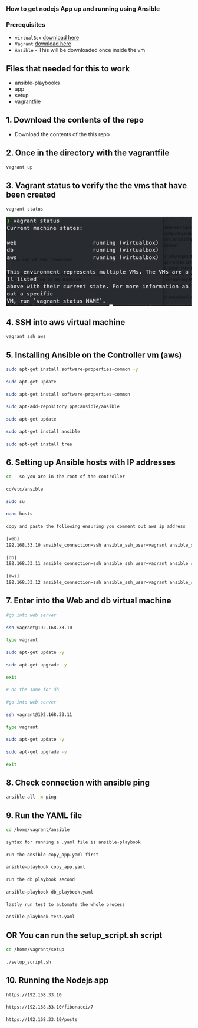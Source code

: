 ### How to get nodejs App up and running using Ansible

### Prerequisites
- `virtualBox` [download here](https://www.virtualbox.org/wiki/Downloads)
- `Vagrant` [download here](https://www.vagrantup.com/downloads)
- `Ansible` - This will be downloaded once inside the vm

## Files that needed for this to work
- ansible-playbooks
- app
- setup
- vagrantfile

## 1. Download the contents of the repo
- Download the contents of the this repo

## 2. Once in the directory with the vagrantfile
```bash
vagrant up
```

## 3. Vagrant status to verify the the vms that have been created
```bash
vagrant status
```

![vagrantstatus](imagesmd/vagrantup.jpeg)

## 4. SSH into aws virtual machine
```bash
vagrant ssh aws
```

## 5. Installing Ansible on the Controller vm (aws)

```bash
sudo apt-get install software-properties-common -y

sudo apt-get update

sudo apt-get install software-properties-common

sudo apt-add-repository ppa:ansible/ansible

sudo apt-get update

sudo apt-get install ansible

sudo apt-get install tree
```

## 6. Setting up Ansible hosts with IP addresses

```bash
cd - so you are in the root of the controller

cd/etc/ansible

sudo su

nano hosts

copy and paste the following ensuring you comment out aws ip address

[web]
192.168.33.10 ansible_connection=ssh ansible_ssh_user=vagrant ansible_ssh_pass=vagrant

[db]
192.168.33.11 ansible_connection=ssh ansible_ssh_user=vagrant ansible_ssh_pass=vagrant

[aws]
192.168.33.12 ansible_connection=ssh ansible_ssh_user=vagrant ansible_ssh_pass=vagrant
```


## 7. Enter into the Web and db virtual machine

```bash
#go into web server

ssh vagrant@192.168.33.10

type vagrant

sudo apt-get update -y

sudo apt-get upgrade -y

exit

# do the same for db

#go into web server

ssh vagrant@192.168.33.11

type vagrant

sudo apt-get update -y

sudo apt-get upgrade -y

exit
```

## 8. Check connection with ansible ping

```bash
ansible all -m ping
```

## 9. Run the YAML file
```bash
cd /home/vagrant/ansible

syntax for running a .yaml file is ansible-playbook

run the ansible copy_app.yaml first

ansible-playbook copy_app.yaml

run the db playbook second

ansible-playbook db_playbook.yaml

lastly run test to automate the whole process

ansible-playbook test.yaml
```

## OR You can run the setup_script.sh script
```bash
cd /home/vagrant/setup

./setup_script.sh
```

## 10. Running the Nodejs app
```bash
https://192.168.33.10

https://192.168.33.10/fibonacci/7

https://192.168.33.10/posts
```
